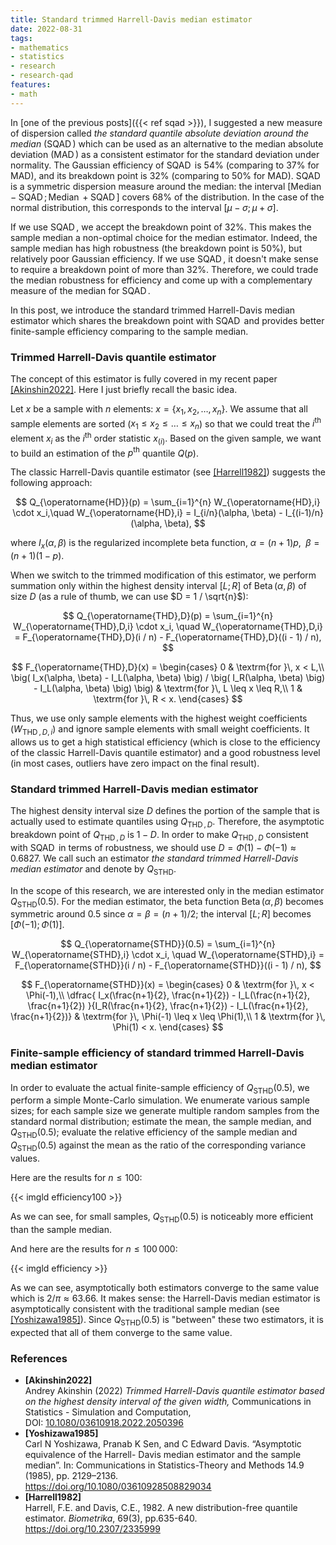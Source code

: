 ```yaml
---
title: Standard trimmed Harrell-Davis median estimator
date: 2022-08-31
tags:
- mathematics
- statistics
- research
- research-qad
features:
- math
---
```


In [one of the previous posts]({{< ref sqad >}}), I suggested a new measure of dispersion called
  *the standard quantile absolute deviation around the median* ($\operatorname{SQAD}$) which can be used as an alternative
  to the median absolute deviation ($\operatorname{MAD}$) as a consistent estimator for the standard deviation under normality.
The Gaussian efficiency of $\operatorname{SQAD}$ is $54\%$ (comparing to $37\%$ for MAD),
  and its breakdown point is $32\%$ (comparing to $50\%$ for MAD).
  $\operatorname{SQAD}$ is a symmetric dispersion measure around the median:
  the interval $[\operatorname{Median} - \operatorname{SQAD}; \operatorname{Median} + \operatorname{SQAD}]$
  covers $68\%$ of the distribution.
In the case of the normal distribution, this corresponds to the interval $[\mu - \sigma; \mu + \sigma]$.

If we use $\operatorname{SQAD}$, we accept the breakdown point of $32\%$.
This makes the sample median a non-optimal choice for the median estimator.
Indeed, the sample median has high robustness (the breakdown point is $50\%$),
  but relatively poor Gaussian efficiency.
If we use $\operatorname{SQAD}$, it doesn't make sense to require a breakdown point of more than $32\%$.
Therefore, we could trade the median robustness for efficiency
  and come up with a complementary measure of the median for $\operatorname{SQAD}$.

In this post, we introduce the standard trimmed Harrell-Davis median estimator which shares
  the breakdown point with $\operatorname{SQAD}$ and provides better finite-sample efficiency comparing
  to the sample median.

<!--more-->

### Trimmed Harrell-Davis quantile estimator

The concept of this estimator is fully covered in my recent paper [[Akinshin2022]](#Akinshin2022).
Here I just briefly recall the basic idea.

Let $x$ be a sample with $n$ elements: $x = \{ x_1, x_2, \ldots, x_n \}$.
We assume that all sample elements are sorted ($x_1 \leq x_2 \leq \ldots \leq x_n$) so that
  we could treat the $i^\textrm{th}$ element $x_i$ as the $i^\textrm{th}$ order statistic $x_{(i)}$.
Based on the given sample, we want to build an estimation of the $p^\textrm{th}$ quantile $Q(p)$.

The classic Harrell-Davis quantile estimator (see [[Harrell1982]](#Harrell1982)) suggests the following approach:

$$
Q_{\operatorname{HD}}(p) = \sum_{i=1}^{n} W_{\operatorname{HD},i} \cdot x_i,\quad
W_{\operatorname{HD},i} = I_{i/n}(\alpha, \beta) - I_{(i-1)/n}(\alpha, \beta),
$$

where $I_x(\alpha, \beta)$ is the regularized incomplete beta function,
  $\alpha = (n+1)p$, $\;\beta = (n+1)(1-p)$.

When we switch to the trimmed modification of this estimator,
  we perform summation only within the highest density interval $[L;R]$ of $\operatorname{Beta}(\alpha, \beta)$
  of size $D$ (as a rule of thumb, we can use $D = 1 / \sqrt{n}$):

$$
Q_{\operatorname{THD},D}(p) = \sum_{i=1}^{n} W_{\operatorname{THD},D,i} \cdot x_i, \quad
W_{\operatorname{THD},D,i} = F_{\operatorname{THD},D}(i / n) - F_{\operatorname{THD},D}((i - 1) / n),
$$

$$
F_{\operatorname{THD},D}(x) = \begin{cases}
0 & \textrm{for }\, x < L,\\
\big( I_x(\alpha, \beta) - I_L(\alpha, \beta) \big) /
\big( I_R(\alpha, \beta) \big) - I_L(\alpha, \beta) \big) \big)
  & \textrm{for }\, L \leq x \leq R,\\
1 & \textrm{for }\, R < x.
\end{cases}
$$

Thus, we use only sample elements with the highest weight coefficients ($W_{\operatorname{THD},D,i}$) and
  ignore sample elements with small weight coefficients.
It allows us to get a high statistical efficiency
  (which is close to the efficiency of the classic Harrell-Davis quantile estimator)
  and a good robustness level
  (in most cases, outliers have zero impact on the final result).

### Standard trimmed Harrell-Davis median estimator

The highest density interval size $D$ defines the portion of the sample that is actually used to estimate quantiles
  using $Q_{\operatorname{THD},D}$.
Therefore, the asymptotic breakdown point of $Q_{\operatorname{THD},D}$ is $1-D$.
In order to make $Q_{\operatorname{THD},D}$ consistent with $\operatorname{SQAD}$ in terms of robustness,
  we should use $D=\Phi(1)-\Phi(-1) \approx 0.6827$.
We call such an estimator *the standard trimmed Harrell-Davis median estimator* and denote by $Q_{\operatorname{STHD}}$.

In the scope of this research, we are interested only in the median estimator $Q_{\operatorname{STHD}}(0.5)$.
For the median estimator, the beta function $\operatorname{Beta}(\alpha, \beta)$ becomes symmetric around $0.5$
  since $\alpha = \beta = (n + 1) / 2$;
  the interval $[L;R]$ becomes $[\Phi(-1); \Phi(1)]$.


$$
Q_{\operatorname{STHD}}(0.5) = \sum_{i=1}^{n} W_{\operatorname{STHD},i} \cdot x_i, \quad
W_{\operatorname{STHD},i} = F_{\operatorname{STHD}}(i / n) - F_{\operatorname{STHD}}((i - 1) / n),
$$

$$
F_{\operatorname{STHD}}(x) = \begin{cases}
0 & \textrm{for }\, x < \Phi(-1),\\
\dfrac{ I_x(\frac{n+1}{2}, \frac{n+1}{2}) - I_L(\frac{n+1}{2}, \frac{n+1}{2}) }{I_R(\frac{n+1}{2}, \frac{n+1}{2}) - I_L(\frac{n+1}{2}, \frac{n+1}{2})}
  & \textrm{for }\, \Phi(-1) \leq x \leq \Phi(1),\\
1 & \textrm{for }\, \Phi(1) < x.
\end{cases}
$$

### Finite-sample efficiency of standard trimmed Harrell-Davis median estimator

In order to evaluate the actual finite-sample efficiency of $Q_{\operatorname{STHD}}(0.5)$,
  we perform a simple Monte-Carlo simulation.
We enumerate various sample sizes;
  for each sample size we generate multiple random samples from the standard normal distribution;
  estimate the mean, the sample median, and $Q_{\operatorname{STHD}}(0.5)$;
  evaluate the relative efficiency of the sample median and $Q_{\operatorname{STHD}}(0.5)$ against the mean
  as the ratio of the corresponding variance values.

Here are the results for $n \leq 100$:

{{< imgld efficiency100 >}}

As we can see, for small samples, $Q_{\operatorname{STHD}}(0.5)$ is noticeably more efficient than the sample median.

And here are the results for $n \leq 100\,000$:

{{< imgld efficiency >}}

As we can see, asymptotically both estimators converge to the same value which is $2 / \pi \approx 63.66%$.
It makes sense: the Harrell-Davis median estimator is asymptotically consistent with the traditional sample median
  (see [[Yoshizawa1985]](#Yoshizawa1985)).
Since $Q_{\operatorname{STHD}}(0.5)$ is "between" these two estimators, it is expected that
  all of them converge to the same value.

### References

* <b id="Akinshin2022">[Akinshin2022]</b>  
  Andrey Akinshin (2022)
  *Trimmed Harrell-Davis quantile estimator based on the highest density interval of the given width,*
  Communications in Statistics - Simulation and Computation,  
  DOI: [10.1080/03610918.2022.2050396](https://www.tandfonline.com/doi/abs/10.1080/03610918.2022.2050396)
* <b id="Yoshizawa1985">[Yoshizawa1985]</b>  
  Carl N Yoshizawa, Pranab K Sen, and C Edward Davis. “Asymptotic equivalence of the Harrell-
  Davis median estimator and the sample median”. In: Communications in Statistics-Theory and
  Methods 14.9 (1985), pp. 2129–2136.  
  https://doi.org/10.1080/03610928508829034
* <b id=Harrell1982>[Harrell1982]</b>  
  Harrell, F.E. and Davis, C.E., 1982. A new distribution-free quantile estimator.
  *Biometrika*, 69(3), pp.635-640.  
  https://doi.org/10.2307/2335999 
